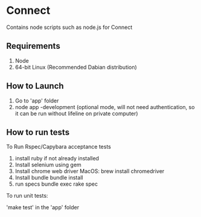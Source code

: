 Connect
========
Contains node scripts such as node.js for Connect

Requirements
--------
1. Node
2. 64-bit Linux (Recommended Dabian distribution)

## How to Launch

1. Go to 'app' folder
2. node app <videos folder> -development (optional mode, will not need authentication, so it can be run without lifeline on private computer)

## How to run tests

To Run Rspec/Capybara acceptance tests

1. install ruby if not already installed
2. Install selenium using gem
3. Install chrome web driver
	MacOS: brew install chromedriver
4. Install bundle
	bundle install
5. run specs
	bundle exec rake spec


To run unit tests:

  'make test' in the 'app' folder
